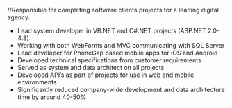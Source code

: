 ﻿//Responsible for completing software clients projects for a leading digital agency.

- Lead system developer in VB.NET and C#.NET projects (ASP.NET 2.0-4.8)
- Working with both WebForms and MVC communicating with SQL Server
- Lead developer for PhoneGap based mobile apps for iOS and Android
- Developed technical specifications from customer requirements
- Served as system and data architect on all projects
- Developed API’s as part of projects for use in web and mobile environments
- Significantly reduced company-wide development and data architecture time by around 40-50%